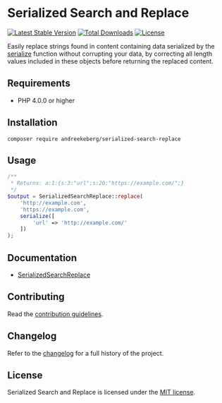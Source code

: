 # Serialized Search and Replace

[![Latest Stable Version](https://poser.pugx.org/andreekeberg/serialized-search-replace/v/stable)](https://packagist.org/packages/andreekeberg/serialized-search-replace) [![Total Downloads](https://poser.pugx.org/andreekeberg/serialized-search-replace/downloads)](https://packagist.org/packages/andreekeberg/serialized-search-replace) [![License](https://poser.pugx.org/andreekeberg/serialized-search-replace/license)](https://packagist.org/packages/andreekeberg/serialized-search-replace)

Easily replace strings found in content containing data serialized by the [serialize](https://www.php.net/manual/en/function.serialize.php) function without corrupting your data, by correcting all length values included in these objects before returning the replaced content.

## Requirements

- PHP 4.0.0 or higher

## Installation

```
composer require andreekeberg/serialized-search-replace
```

## Usage

```php
/**
 * Returns: a:1:{s:3:"url";s:20:"https://example.com/";}
 */
$output = SerializedSearchReplace::replace(
    'http://example.com',
    'https://example.com',
    serialize([
        'url' => 'http://example.com/'
    ])
);
```

## Documentation

* [SerializedSearchReplace](docs/SerializedSearchReplace.md)

## Contributing

Read the [contribution guidelines](CONTRIBUTING.md).

## Changelog

Refer to the [changelog](CHANGELOG.md) for a full history of the project.

## License

Serialized Search and Replace is licensed under the [MIT license](LICENSE).
